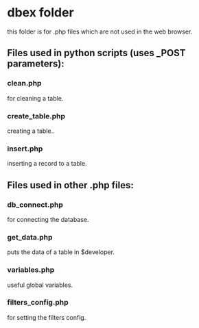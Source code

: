 # dbex folder

this folder is for .php files which are not used in the web browser.

## Files used in python scripts (uses \_POST parameters):

### clean.php

for cleaning a table.

### create_table.php

creating a table..

### insert.php

inserting a record to a table.

## Files used in other .php files:

### db_connect.php

for connecting the database.

### get_data.php

puts the data of a table in $developer.

### variables.php

useful global variables.

### filters_config.php

for setting the filters config.
